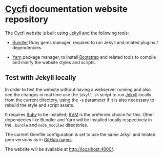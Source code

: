 # [Cycfi] documentation website repository

The Cycfi website is built using [Jekyll] and the following tools:

- [Bundler] Ruby gems manager, required to run Jekyll and related plugins /
  dependencies.

- [Yarn] package manager, to install [Bootstrap] and related tools to compile and
  minify the website styles and scripts.

## Test with Jekyll locally

In order to test the website without having a webserver running and also see
the changes in real time use the `jekyll.sh` script to run [Jekyll] locally from
the current directory, using the `-a` parameter if it is also necessary
to rebuild the style and script assets.

It requires [Ruby] to be installed; [RVM] is the preferred choice for this.
Other dependecies like Bundler and Yarn will be installed locally
respectively in the `.bundle` and `node_modules` directories.

The current Gemfile configuration is set to use the same Jekyll and related
gem versions as in [GitHub pages].

The website will be available at <http://localhost:4000/>.

[Bootstrap]:    https://getbootstrap.com/
[Bundler]:      https://bundler.io/
[Cycfi]:        https://cycfi.github.io/
[GitHub pages]: https://pages.github.com/versions/
[Jekyll]:       https://jekyllrb.com/
[Ruby]:         https://www.ruby-lang.org/en/
[RVM]:          http://rvm.io/
[Yarn]:         https://yarnpkg.com/
